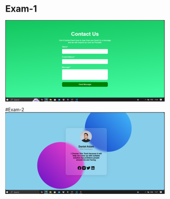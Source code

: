 # Exam-1
<a href="https://celebrated-zuccutto-519944.netlify.app/"><img src="p1.png"></a>

#Exam-2
<a href="https://bespoke-pavlova-11890d.netlify.app/"><img src="p2.png"></a>
